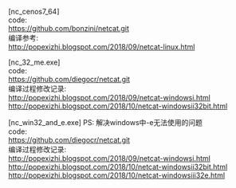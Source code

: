 [nc_cenos7_64]  
code:  
  https://github.com/bonzini/netcat.git  
编译参考:  
  http://popexizhi.blogspot.com/2018/09/netcat-linux.html  


[nc_32_me.exe]  
code:  
     https://github.com/diegocr/netcat.git  
编译过程修改记录:  
     http://popexizhi.blogspot.com/2018/09/netcat-windowsi.html  
     http://popexizhi.blogspot.com/2018/10/netcat-windowsii32bit.html

[nc_win32_and_e.exe] 
PS: 解决windows中-e无法使用的问题  
code:  
     https://github.com/diegocr/netcat.git  
编译过程修改记录:  
     http://popexizhi.blogspot.com/2018/09/netcat-windowsi.html  
     http://popexizhi.blogspot.com/2018/10/netcat-windowsii32bit.html
     http://popexizhi.blogspot.com/2018/10/netcat-windowsiii32e.html
     
